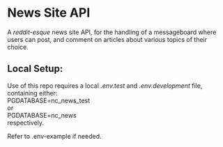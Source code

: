 # News Site API

A _reddit-esque_ news site API, for the handling of a messageboard where users can post, and comment on articles about various topics of their choice.

## Local Setup:

Use of this repo requires a local _.env.test_ and _.env.development_ file, containing either:\
PGDATABASE=nc_news_test\
or\
PGDATABASE=nc_news\
respectively.

Refer to .env-example if needed.
